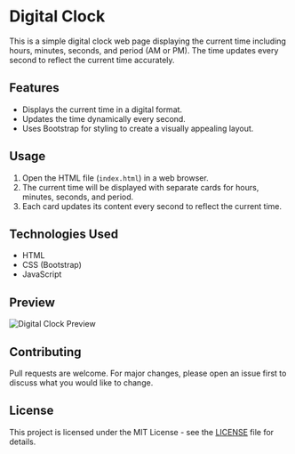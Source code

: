# Digital Clock

This is a simple digital clock web page displaying the current time including hours, minutes, seconds, and period (AM or PM). The time updates every second to reflect the current time accurately.

## Features

- Displays the current time in a digital format.
- Updates the time dynamically every second.
- Uses Bootstrap for styling to create a visually appealing layout.

## Usage

1. Open the HTML file (`index.html`) in a web browser.
2. The current time will be displayed with separate cards for hours, minutes, seconds, and period.
3. Each card updates its content every second to reflect the current time.

## Technologies Used

- HTML
- CSS (Bootstrap)
- JavaScript

## Preview

![Digital Clock Preview](preview.png)

## Contributing

Pull requests are welcome. For major changes, please open an issue first to discuss what you would like to change.

## License

This project is licensed under the MIT License - see the [LICENSE](LICENSE) file for details.
